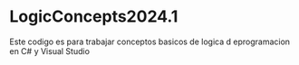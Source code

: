 # LogicConcepts2024.1
Este codigo es para trabajar conceptos basicos de logica d eprogramacion en C#  y Visual Studio

